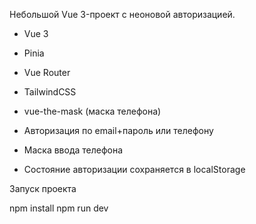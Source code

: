 
Небольшой Vue 3-проект с неоновой авторизацией.

- Vue 3 
- Pinia 
- Vue Router
- TailwindCSS
- vue-the-mask (маска телефона)



- Авторизация по email+пароль или телефону
- Маска ввода телефона 
- Состояние авторизации сохраняется в localStorage

Запуск проекта

npm install
npm run dev